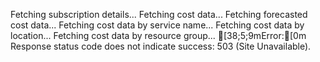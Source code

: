 Fetching subscription details...
Fetching cost data...
Fetching forecasted cost data...
Fetching cost data by service name...
Fetching cost data by location...
Fetching cost data by resource group...
[38;5;9mError:[0m Response status code does not indicate success: 503 (Site Unavailable).
